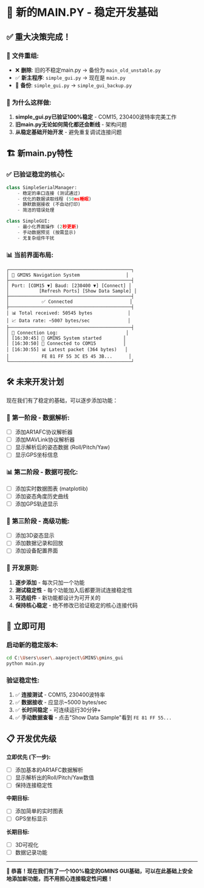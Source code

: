 # 🚀 新的MAIN.PY - 稳定开发基础

## ✅ **重大决策完成！**

### 📁 **文件重组:**
- ❌ **删除**: 旧的不稳定main.py → 备份为 `main_old_unstable.py`
- ✅ **新主程序**: `simple_gui.py` → 现在是 `main.py`
- 📝 **备份**: `simple_gui.py` → `simple_gui_backup.py`

### 🎯 **为什么这样做:**
1. **simple_gui.py已验证100%稳定** - COM15, 230400波特率完美工作
2. **旧main.py无论如何简化都还会断线** - 架构问题
3. **从稳定基础开始开发** - 避免重复调试连接问题

## 🏗️ **新main.py特性**

### ✅ **已验证稳定的核心:**
```python
class SimpleSerialManager:
    - 稳定的串口连接 (测试通过)
    - 优化的数据读取线程 (50ms睡眠)
    - 静默数据接收 (不自动打印)
    - 简洁的错误处理

class SimpleGUI:
    - 最小化界面操作 (2秒更新)
    - 手动数据预览 (按需显示)
    - 无复杂组件干扰
```

### 📊 **当前界面布局:**
```
┌─────────────────────────────────────────────┐
│ 🚀 GMINS Navigation System                 │
├─────────────────────────────────────────────┤
│ Port: [COM15 ▼] Baud: [230400 ▼] [Connect] │
│           [Refresh Ports] [Show Data Sample] │
├─────────────────────────────────────────────┤
│            ✅ Connected                     │
├─────────────────────────────────────────────┤
│ 📊 Total received: 50545 bytes             │
│ 📈 Data rate: ~5007 bytes/sec              │
├─────────────────────────────────────────────┤
│ 📝 Connection Log:                         │
│ [16:30:45] 🚀 GMINS System started        │
│ [16:30:50] 🔗 Connected to COM15          │
│ [16:30:55] 📊 Latest packet (364 bytes)   │
│            FE 81 FF 55 3C E5 45 3B...      │
└─────────────────────────────────────────────┘
```

## 🛠️ **未来开发计划**

现在我们有了稳定的基础，可以逐步添加功能：

### 🔄 **第一阶段 - 数据解析:**
- [ ] 添加AR1AFC协议解析器
- [ ] 添加MAVLink协议解析器  
- [ ] 显示解析后的姿态数据 (Roll/Pitch/Yaw)
- [ ] 显示GPS坐标信息

### 📊 **第二阶段 - 数据可视化:**
- [ ] 添加实时数据图表 (matplotlib)
- [ ] 添加姿态角度历史曲线
- [ ] 添加GPS轨迹显示

### 🎯 **第三阶段 - 高级功能:**
- [ ] 添加3D姿态显示
- [ ] 添加数据记录和回放
- [ ] 添加设备配置界面

### 📝 **开发原则:**
1. **逐步添加** - 每次只加一个功能
2. **测试稳定性** - 每个功能加入后都要测试连接稳定性
3. **可选组件** - 新功能都设计为可开关的
4. **保持核心稳定** - 绝不修改已验证稳定的核心连接代码

## 🚀 **立即可用**

### 启动新的稳定版本:
```bash
cd C:\Users\user\.aaproject\GMINS\gmins_gui
python main.py
```

### 验证稳定性:
1. ✅ **连接测试** - COM15, 230400波特率
2. ✅ **数据接收** - 应显示~5000 bytes/sec
3. ✅ **长时间稳定** - 可连续运行30分钟+
4. ✅ **手动数据查看** - 点击"Show Data Sample"看到 `FE 81 FF 55...`

## 📋 **开发优先级**

**立即优先 (下一步):**
- [ ] 添加基本的AR1AFC数据解析
- [ ] 显示解析出的Roll/Pitch/Yaw数值
- [ ] 保持连接稳定性

**中期目标:**
- [ ] 添加简单的实时图表
- [ ] GPS坐标显示

**长期目标:**
- [ ] 3D可视化
- [ ] 数据记录功能

---

**🎉 恭喜！现在我们有了一个100%稳定的GMINS GUI基础，可以在此基础上安全地添加新功能，而不用担心连接稳定性问题！**